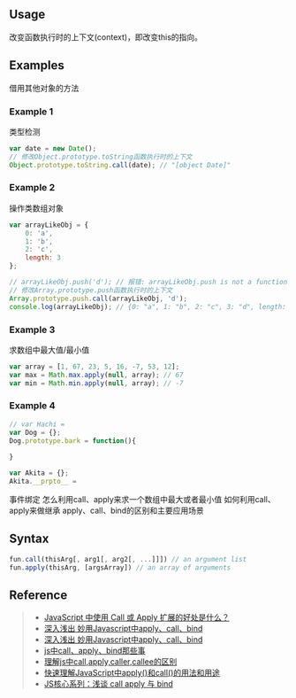 ## Usage
改变函数执行时的上下文(context)，即改变this的指向。

## Examples

借用其他对象的方法
### Example 1
类型检测
```javascript
var date = new Date();
// 修改Object.prototype.toString函数执行时的上下文
Object.prototype.toString.call(date); // "[object Date]"
```

### Example 2
操作类数组对象
```javascript
var arrayLikeObj = {
	0: 'a',
	1: 'b',
	2: 'c',
	length: 3
};

// arrayLikeObj.push('d'); // 报错: arrayLikeObj.push is not a function
// 修改Array.prototype.push函数执行时的上下文
Array.prototype.push.call(arrayLikeObj, 'd');
console.log(arrayLikeObj); // {0: "a", 1: "b", 2: "c", 3: "d", length: 4}
```

### Example 3
求数组中最大值/最小值
```javascript
var array = [1, 67, 23, 5, 16, -7, 53, 12];
var max = Math.max.apply(null, array); // 67
var min = Math.min.apply(null, array); // -7
```

### Example 4
```javascript
// var Hachi =
var Dog = {};
Dog.prototype.bark = function(){
	
}

var Akita = {};
Akita.__prpto__ =
```

事件绑定
怎么利用call、apply来求一个数组中最大或者最小值
如何利用call、apply来做继承
apply、call、bind的区别和主要应用场景

## Syntax
```javascript
fun.call(thisArg[, arg1[, arg2[, ...]]]) // an argument list
fun.apply(thisArg, [argsArray]) // an array of arguments
```

## Reference
> - [JavaScript 中使用 Call 或 Apply 扩展的好处是什么？](https://www.v2ex.com/t/252790)
> - [深入浅出 妙用Javascript中apply、call、bind](http://www.cnblogs.com/coco1s/p/4833199.html)
> - [深入浅出 妙用Javascript中apply、call、bind](https://github.com/chokcoco/apply-call-bind/tree/master)
> - [js中call、apply、bind那些事](http://qianlongo.github.io/2016/04/26/js中call、apply、bind那些事/)
> - [理解js中call,apply,caller,callee的区别](http://xuyuan923.github.io/2015/01/24/理解js中call,apply,bind,caller,callee的区别/)
> - [快速理解JavaScript中apply()和call()的用法和用途](https://segmentfault.com/a/1190000004581945)
> - [JS核心系列：浅谈 call apply 与 bind](http://www.cnblogs.com/onepixel/p/5143863.html)
